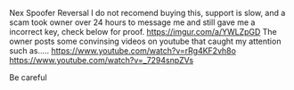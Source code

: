 Nex Spoofer Reversal
I do not recomend buying this, support is slow, and a scam took owner over 24 hours to message me and still gave me a incorrect key, check below for proof.
https://imgur.com/a/YWLZpGD
The owner posts some convinsing videos on youtube that caught my attention such as.....
https://www.youtube.com/watch?v=rRg4KF2vh8o
https://www.youtube.com/watch?v=_7294snpZVs

Be careful
